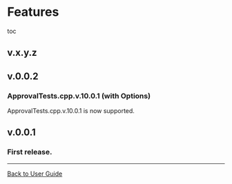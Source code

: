 <a id="top"></a>

# Features



toc

## v.x.y.z

## v.0.0.2

### ApprovalTests.cpp.v.10.0.1 (with Options)

ApprovalTests.cpp.v.10.0.1 is now supported.

## v.0.0.1

### First release.

---

[Back to User Guide](/doc/README.md#top)

